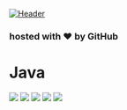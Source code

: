 
[![Header](https://i.postimg.cc/7h8Gz43N/IMG-1643.jpg "Header")](https://github.com/vigilbushido/)

<h3>hosted with ❤ by GitHub</h3>

# Java

![](https://img.shields.io/badge/OS-Linux-informational?style=flat&logo=<LOGO_NAME>&logoColor=white&color=2bbc8a)
![](https://img.shields.io/badge/GUI-Swing-informational?style=flat&logo=<LOGO_NAME>&logoColor=white&color=2bbc8a)
![](https://img.shields.io/badge/IDE-Eclipse-informational?style=flat&logo=<LOGO_NAME>&logoColor=white&color=2bbc8a)
![](https://img.shields.io/badge/Paradigm-OOP-informational?style=flat&logo=<LOGO_NAME>&logoColor=white&color=2bbc8a)
![](https://img.shields.io/badge/Paradigm-Declarative-informational?style=flat&logo=<LOGO_NAME>&logoColor=white&color=2bbc8a)
